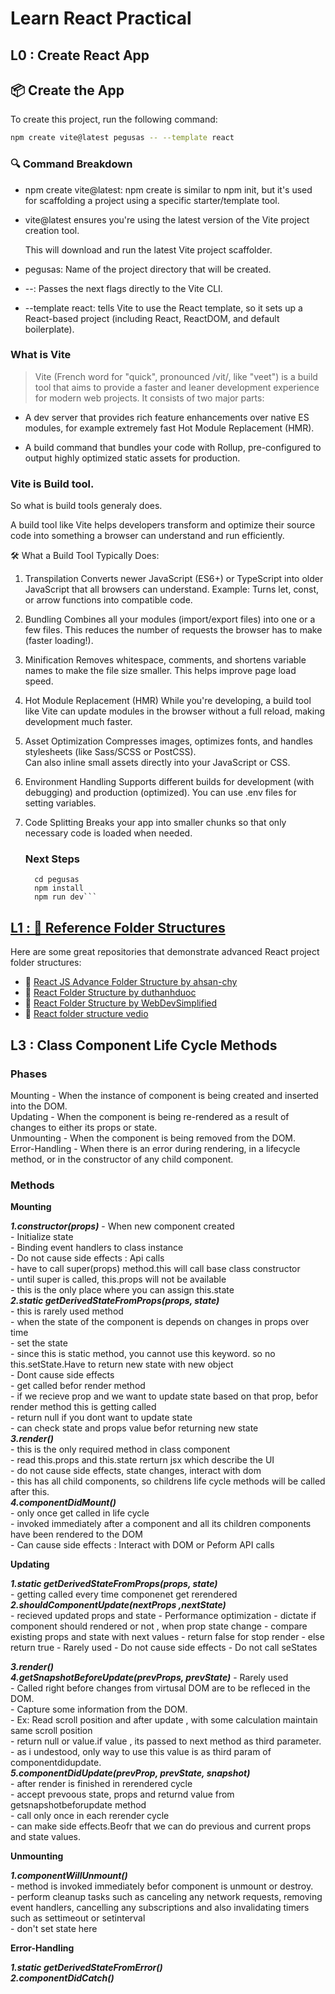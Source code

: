 # Learn React Practical
## L0 : Create React App

## 📦 Create the App

To create this project, run the following command:
```bash
npm create vite@latest pegusas -- --template react
```

### 🔍 Command Breakdown
- npm create vite@latest: npm create is similar to npm init, but it's used for scaffolding a project using a specific starter/template tool.

- vite@latest ensures you're using the latest version of the Vite project creation tool.

  This will download and run the latest Vite project scaffolder.

- pegusas: Name of the project directory that will be created.

- --: Passes the next flags directly to the Vite CLI.

- --template react: tells Vite to use the React template, so it sets up a React-based project (including React, ReactDOM, and default boilerplate).

### What is Vite

> Vite (French word for "quick", pronounced /vit/, like "veet") is a build tool that aims to provide a faster and leaner development experience for modern web projects. It consists of two major parts:

   - A dev server that provides rich feature enhancements over native ES modules, for example extremely fast Hot Module Replacement (HMR).

   - A build command that bundles your code with Rollup, pre-configured to output highly optimized static assets for production.

### Vite is Build tool.
So what is build tools generaly does.

A build tool like Vite helps developers transform and optimize their source code into something a browser can understand and run efficiently.

🛠️ What a Build Tool Typically Does:
1. Transpilation
  Converts newer JavaScript (ES6+) or TypeScript into older JavaScript that all browsers can understand.
  Example: Turns let, const, or arrow functions into compatible code.

2. Bundling
  Combines all your modules (import/export files) into one or a few files.
  This reduces the number of requests the browser has to make (faster loading!).

3. Minification
  Removes whitespace, comments, and shortens variable names to make the file size smaller.
  This helps improve page load speed.

4. Hot Module Replacement (HMR)
  While you're developing, a build tool like Vite can update modules in the browser without a full reload, making development much faster.

5. Asset Optimization
  Compresses images, optimizes fonts, and handles stylesheets (like Sass/SCSS or PostCSS).  
  Can also inline small assets directly into your JavaScript or CSS.

6. Environment Handling
  Supports different builds for development (with debugging) and production (optimized).
  You can use .env files for setting variables.

7. Code Splitting
   Breaks your app into smaller chunks so that only necessary code is loaded when needed.

   ### Next Steps
    ```
      cd pegusas
      npm install
      npm run dev```

## [L1 : 📁 Reference Folder Structures](https://github.com/kaushalyacode/React/tree/Create-Folder-Structure)

Here are some great repositories that demonstrate advanced React project folder structures:

- 🔗 [React JS Advance Folder Structure by ahsan-chy](https://github.com/ahsan-chy/React-JS-Advance-Folder-Structure/)
- 🔗 [React Folder Structure by duthanhduoc](https://github.com/duthanhduoc/React-Folder-Structure/)
- 🔗 [React Folder Structure by WebDevSimplified](https://github.com/WebDevSimplified/react-folder-structure/)
- 🔗 [React folder structure vedio](https://www.youtube.com/watch?v=UUga4-z7b6s)

## L3 : Class Component Life Cycle Methods

### Phases    
    
  Mounting - When the instance of component is being created and inserted into the DOM.  
  Updating - When the component is being re-rendered as a result of changes to either its props or state.  
  Unmounting - When the component is being removed from the DOM.  
  Error-Handling - When there is an error during rendering, in a lifecycle method, or in the constructor of any child component.  

### Methods
  **Mounting**  
  
   ***1.constructor(props)*** 
                - When new component created  
                - Initialize state  
                - Binding event handlers to class instance  
                - Do not cause side effects : Api calls  
                - have to call super(props) method.this will call base class constructor  
                - until super is called, this.props will not be available  
                - this is the only place where you can assign this.state  
    ***2.static getDerivedStateFromProps(props, state)***   
                - this is rarely used method  
                - when the state of the component is depends on changes in props over time  
                - set the state  
                - since this is static method, you cannot use this keyword. so no this.setState.Have to return new state with new object  
                - Dont cause side effects  
                - get called befor render method  
                - if we recieve prop and we want to update state based on that prop, befor render method this is getting called  
                - return null if you dont want to update state  
                - can check state and props value befor returning new state  
      ***3.render()***  
                - this is the only required method in class component  
                - read this.props and this.state rerturn jsx which describe the UI  
                - do not cause side effects, state changes, interact with dom  
                - this has all child components, so childrens life cycle methods will be called after this.  
      ***4.componentDidMount()***  
                -  only once get called in life cycle  
                -  invoked immediately after a component and all its children components have been rendered to the DOM  
                -  Can cause side effects : Interact with DOM or Peform API calls  
   
  **Updating**  

    
  ***1.static getDerivedStateFromProps(props, state)***  
              - getting called every time componenet get rerendered  
  ***2.shouldComponentUpdate(nextProps ,nextState)***  
            - recieved updated props and state
            - Performance optimization
            - dictate if component should rendered or not , when prop state change
            - compare existing props and state with next values
            - return false for stop render
            - else return true
            - Rarely used
            - Do not cause side effects
            - Do not call seStates
            
   ***3.render()***  
   ***4.getSnapshotBeforeUpdate(prevProps, prevState)***
            -  Rarely used  
            -  Called right before changes  from virtusal DOM are to be refleced in the DOM.  
            -  Capture some information from the DOM.  
            -  Ex: Read scroll position and after update , with some calculation maintain same scroll position  
            -  return null or value.if value , its passed to next method as third parameter.  
            -  as i undestood, only way to use this value is as third param of componentdidupdate.  
    ***5.componentDidUpdate(prevProp, prevState, snapshot)***  
            - after render is finished in rerendered cycle  
            - accept prevoous state, props and returnd value from getsnapshotbeforupdate method  
            - call only once in each rerender cycle  
            - can make side effects.Beofr that we can do previous and current props and state values.  
    
  **Unmounting**  
  
  ***1.componentWillUnmount()***  
            - method is invoked immediately befor component is unmount or destroy.  
            - perform cleanup tasks  such as canceling any network requests, removing event handlers, cancelling any subscriptions and also invalidating timers such as settimeout or setinterval  
            - don't set state here   

  **Error-Handling**  
  
   ***1.static getDerivedStateFromError()***  
   ***2.componentDidCatch()***  
